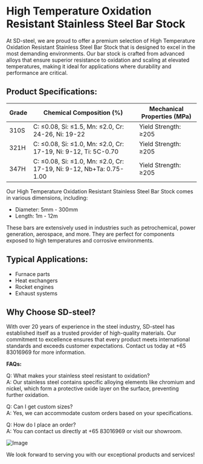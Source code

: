# High Temperature Oxidation Resistant Stainless Steel Bar Stock

At SD-steel, we are proud to offer a premium selection of High Temperature Oxidation Resistant Stainless Steel Bar Stock that is designed to excel in the most demanding environments. Our bar stock is crafted from advanced alloys that ensure superior resistance to oxidation and scaling at elevated temperatures, making it ideal for applications where durability and performance are critical.

## Product Specifications:

| Grade         | Chemical Composition (%) | Mechanical Properties (MPa) |
|---------------|--------------------------|------------------------------|
| 310S          | C: ≤0.08, Si: ≤1.5, Mn: ≤2.0, Cr: 24-26, Ni: 19-22 | Yield Strength: ≥205        |
| 321H          | C: ≤0.08, Si: ≤1.0, Mn: ≤2.0, Cr: 17-19, Ni: 9-12, Ti: 5C-0.70 | Yield Strength: ≥205        |
| 347H          | C: ≤0.08, Si: ≤1.0, Mn: ≤2.0, Cr: 17-19, Ni: 9-12, Nb+Ta: 0.75-1.00 | Yield Strength: ≥205        |

Our High Temperature Oxidation Resistant Stainless Steel Bar Stock comes in various dimensions, including:

- Diameter: 5mm - 300mm
- Length: 1m - 12m

These bars are extensively used in industries such as petrochemical, power generation, aerospace, and more. They are perfect for components exposed to high temperatures and corrosive environments.

## Typical Applications:
- Furnace parts
- Heat exchangers
- Rocket engines
- Exhaust systems

## Why Choose SD-steel?
With over 20 years of experience in the steel industry, SD-steel has established itself as a trusted provider of high-quality materials. Our commitment to excellence ensures that every product meets international standards and exceeds customer expectations. Contact us today at +65 83016969 for more information.

**FAQs:**

Q: What makes your stainless steel resistant to oxidation?  
A: Our stainless steel contains specific alloying elements like chromium and nickel, which form a protective oxide layer on the surface, preventing further oxidation.

Q: Can I get custom sizes?  
A: Yes, we can accommodate custom orders based on your specifications.

Q: How do I place an order?  
A: You can contact us directly at +65 83016969 or visit our showroom.

![Image](https://github.com/user-attachments/assets/2567258e-e124-4816-932d-1809bd27ef0b)

We look forward to serving you with our exceptional products and services!